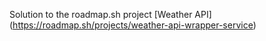 Solution to the roadmap.sh project [Weather API] (https://roadmap.sh/projects/weather-api-wrapper-service)